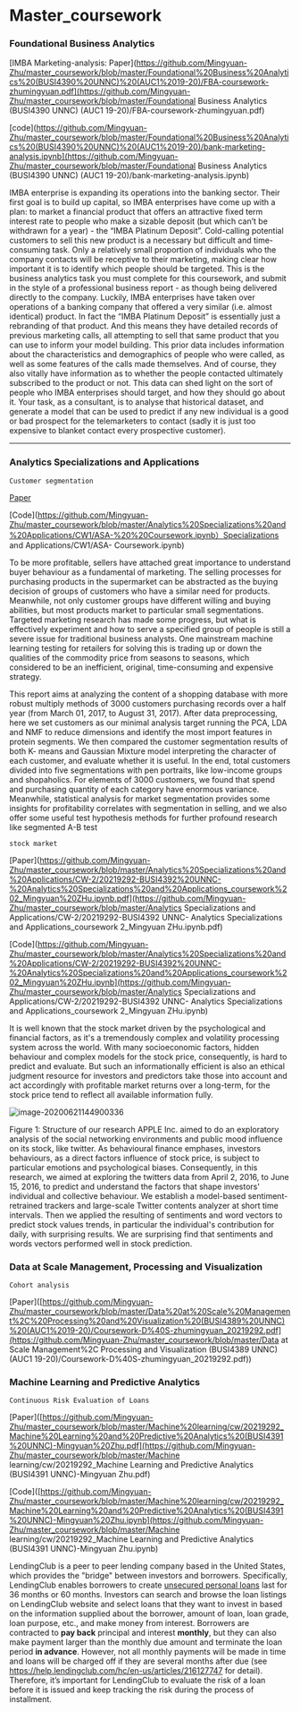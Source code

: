 # Master_coursework

###  Foundational Business Analytics 

[IMBA Marketing-analysis:   Paper](https://github.com/Mingyuan-Zhu/master_coursework/blob/master/Foundational%20Business%20Analytics%20(BUSI4390%20UNNC)%20(AUC1%2019-20)/FBA-coursework-zhumingyuan.pdf](https://github.com/Mingyuan-Zhu/master_coursework/blob/master/Foundational Business Analytics (BUSI4390 UNNC) (AUC1 19-20)/FBA-coursework-zhumingyuan.pdf)

[code](https://github.com/Mingyuan-Zhu/master_coursework/blob/master/Foundational%20Business%20Analytics%20(BUSI4390%20UNNC)%20(AUC1%2019-20)/bank-marketing-analysis.ipynb](https://github.com/Mingyuan-Zhu/master_coursework/blob/master/Foundational Business Analytics (BUSI4390 UNNC) (AUC1 19-20)/bank-marketing-analysis.ipynb)

IMBA enterprise is expanding its operations into the banking sector. Their first goal is to build up capital, 
so IMBA enterprises have come up with a plan: to market a financial product that offers an attractive fixed 
term interest rate to people who make a sizable deposit (but which can’t be withdrawn for a year) - the 
“IMBA Platinum Deposit”. 
Cold-calling potential customers to sell this new product is a necessary but difficult and time-consuming 
task. Only a relatively small proportion of individuals who the company contacts will be receptive to their 
marketing, making clear how important it is to identify which people should be targeted. This is the 
business analytics task you must complete for this coursework, and submit in the style of a professional 
business report - as though being delivered directly to the company. 
Luckily, IMBA enterprises have taken over operations of a banking company that offered a very similar 
(i.e. almost identical) product. In fact the “IMBA Platinum Deposit” is essentially just a rebranding of that 
product. And this means they have detailed records of previous marketing calls, all attempting to sell that 
same product that you can use to inform your model building. This prior data includes information about 
the characteristics and demographics of people who were called, as well as some features of the calls 
made themselves. And of course, they also vitally have information as to whether the people contacted 
ultimately subscribed to the product or not. 
This data can shed light on the sort of people who IMBA enterprises should target, and how they should 
go about it. Your task, as a consultant, is to analyse that historical dataset, and generate a model that can 
be used to predict if any new individual is a good or bad prospect for the telemarketers to contact (sadly 
it is just too expensive to blanket contact every prospective customer).  

---------------

### Analytics Specializations and Applications

```
Customer segmentation
```

[Paper](https://github.com/Mingyuan-Zhu/master_coursework/blob/master/Analytics%20Specializations%20and%20Applications/CW1/MingyuanZhu-20219292-ASA%20coursework-.pdf)

[Code](https://github.com/Mingyuan-Zhu/master_coursework/blob/master/Analytics%20Specializations%20and%20Applications/CW1/ASA-%20%20Coursework.ipynb）Specializations and Applications/CW1/ASA-  Coursework.ipynb)

To be more profitable, sellers have attached great importance to understand buyer behaviour 
as a fundamental of marketing. The selling processes for purchasing products in the 
supermarket can be abstracted as the buying decision of groups of customers who have a 
similar need for products. Meanwhile, not only customer groups have different willing and 
buying abilities, but most products market to particular small segmentations. Targeted 
marketing research has made some progress, but what is effectively experiment and how to 
serve a specified group of people is still a severe issue for traditional business analysts. One 
mainstream machine learning testing for retailers for solving this is trading up or down the 
qualities of the commodity price from seasons to seasons, which considered to be an 
inefficient, original, time-consuming and expensive strategy. 

This report aims at analyzing the content of a shopping database with more robust multiply 
methods of 3000 customers purchasing records over a half year (from March 01, 2017, to 
August 31, 2017). After data preprocessing, here we set customers as our minimal analysis 
target running the PCA, LDA and NMF to reduce dimensions and identify the most import 
features in protein segments. We then compared the customer segmentation results of both K-
means and Gaussian Mixture model interpreting the character of each customer, and evaluate 
whether it is useful. In the end, total customers divided into five segmentations with pen 
portraits, like low-income groups and shopaholics. For elements of 3000 customers, we found 
that spend and purchasing quantity of each category have enormous variance. Meanwhile, 
statistical analysis for market segmentation provides some insights for profitability correlates 
with segmentation in selling, and we also offer some useful test hypothesis methods for 
further profound research like segmented A-B test 

```
stock market
```

[Paper](https://github.com/Mingyuan-Zhu/master_coursework/blob/master/Analytics%20Specializations%20and%20Applications/CW-2/20219292-BUSI4392%20UNNC-%20Analytics%20Specializations%20and%20Applications_coursework%202_Mingyuan%20ZHu.ipynb.pdf](https://github.com/Mingyuan-Zhu/master_coursework/blob/master/Analytics Specializations and Applications/CW-2/20219292-BUSI4392 UNNC- Analytics Specializations and Applications_coursework 2_Mingyuan ZHu.ipynb.pdf)

[Code](https://github.com/Mingyuan-Zhu/master_coursework/blob/master/Analytics%20Specializations%20and%20Applications/CW-2/20219292-BUSI4392%20UNNC-%20Analytics%20Specializations%20and%20Applications_coursework%202_Mingyuan%20ZHu.ipynb](https://github.com/Mingyuan-Zhu/master_coursework/blob/master/Analytics Specializations and Applications/CW-2/20219292-BUSI4392 UNNC- Analytics Specializations and Applications_coursework 2_Mingyuan ZHu.ipynb)

It is well known that the stock market driven by the psychological and financial factors, as it's a tremendously complex and volatility processing system across the world. With many socioeconomic factors, hidden behaviour and complex models for the stock price, consequently, is hard to predict and evaluate. But such an informationally efficient is also an ethical judgment resource for investors and predictors take those into account and act accordingly with profitable market returns over a long-term, for the stock price tend to reflect all available information fully. 

![image-20200621144900336](C:\Users\Carl\AppData\Roaming\Typora\typora-user-images\image-20200621144900336.png)

Figure 1: Structure of our research 
APPLE Inc. aimed to do an exploratory analysis of the social networking environments and public mood influence on its stock, like twitter. As behavioural finance emphases, investors behaviours, as a direct factors influence of stock price, is subject to particular emotions and psychological biases. Consequently, in this research, we aimed at exploring the twitters data from April 2, 2016, to June 15, 2016, to predict and understand the factors that shape investors' individual and collective behaviour. 
We establish a model-based sentiment-retrained trackers and large-scale Twitter contents analyzer at short time intervals. Then we applied the resulting of sentiments and word vectors to predict stock values trends, in particular the individual's contribution for daily, with surprising results. We are surprising find that sentiments and words vectors performed well in stock prediction.

### Data at Scale Management, Processing and Visualization

```
Cohort analysis
```

[Paper]([https://github.com/Mingyuan-Zhu/master_coursework/blob/master/Data%20at%20Scale%20Management%2C%20Processing%20and%20Visualization%20(BUSI4389%20UNNC)%20(AUC1%2019-20)/Coursework-D%40S-zhumingyuan_20219292.pdf](https://github.com/Mingyuan-Zhu/master_coursework/blob/master/Data at Scale Management%2C Processing and Visualization (BUSI4389 UNNC) (AUC1 19-20)/Coursework-D%40S-zhumingyuan_20219292.pdf))

### Machine Learning and Predictive Analytics

```
Continuous Risk Evaluation of Loans
```

[Paper]([https://github.com/Mingyuan-Zhu/master_coursework/blob/master/Machine%20learning/cw/20219292_Machine%20Learning%20and%20Predictive%20Analytics%20(BUSI4391%20UNNC)-Mingyuan%20Zhu.pdf](https://github.com/Mingyuan-Zhu/master_coursework/blob/master/Machine learning/cw/20219292_Machine Learning and Predictive Analytics (BUSI4391 UNNC)-Mingyuan Zhu.pdf)

[Code]([https://github.com/Mingyuan-Zhu/master_coursework/blob/master/Machine%20learning/cw/20219292_Machine%20Learning%20and%20Predictive%20Analytics%20(BUSI4391%20UNNC)-Mingyuan%20Zhu.ipynb](https://github.com/Mingyuan-Zhu/master_coursework/blob/master/Machine learning/cw/20219292_Machine Learning and Predictive Analytics (BUSI4391 UNNC)-Mingyuan Zhu.ipynb)

LendingClub is a peer to peer lending company based in the United States, which provides the "bridge" between investors and borrowers. Specifically, LendingClub enables borrowers to create [unsecured personal loans](https://en.wikipedia.org/wiki/Unsecured_debt) last for 36 months or 60 months. Investors can search and browse the loan listings on LendingClub website and select loans that they want to invest in based on the information supplied about the borrower, amount of loan, loan grade, loan purpose, etc., and make money from interest. Borrowers are contracted to **pay back** principal and interest **monthly**, but they can also make payment larger than the monthly due amount and terminate the loan period **in advance**. However, not all monthly payments will be made in time and loans will be charged off if they are several months after due (see https://help.lendingclub.com/hc/en-us/articles/216127747 for detail). Therefore, it’s important for LendingClub to evaluate the risk of a loan before it is issued and keep tracking the risk during the process of installment.